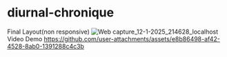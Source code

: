 # diurnal-chronique
Final Layout(non responsive)
![Web capture_12-1-2025_214628_localhost](https://github.com/user-attachments/assets/e5d7b02a-a854-4d06-bb6f-a32817a88ac0)
Video Demo
https://github.com/user-attachments/assets/e8b86498-af42-4528-8ab0-1391288c4c3b
